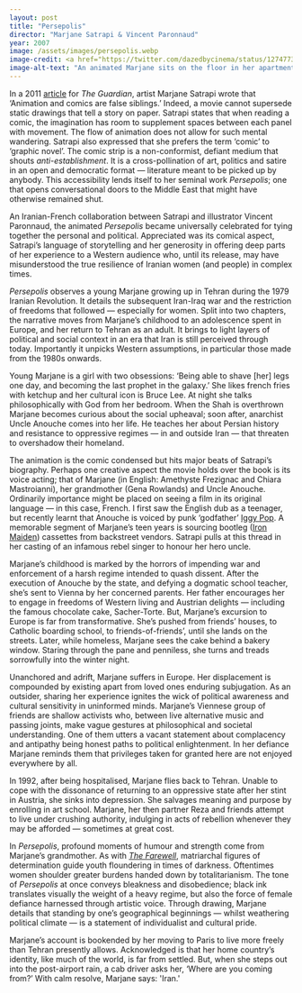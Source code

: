 ```yaml
---
layout: post
title: "Persepolis"
director: "Marjane Satrapi & Vincent Paronnaud"
year: 2007
image: /assets/images/persepolis.webp
image-credit: <a href="https://twitter.com/dazedbycinema/status/1274773809657081856/photo/3">Diaphana</a>
image-alt-text: "An animated Marjane sits on the floor in her apartment, smoking, her head is bowed and her eyes closed"
---
```


In a 2011 [article](https://www.theguardian.com/film/2011/jun/16/how-to-film-a-graphic-novel) for _The Guardian_, artist Marjane Satrapi wrote that ‘Animation and comics are false siblings.’ Indeed, a movie cannot supersede static drawings that tell a story on paper. Satrapi states that when reading a comic, the imagination has room to supplement spaces between each panel with movement. The flow of animation does not allow for such mental wandering. Satrapi also expressed that she prefers the term ‘comic’ to ‘graphic novel’. The comic strip is a non-conformist, defiant medium that shouts _anti-establishment_. It is a cross-pollination of art, politics and satire in an open and democratic format — literature meant to be picked up by anybody. This accessibility lends itself to her seminal work _Persepolis_; one that opens conversational doors to the Middle East that might have otherwise remained shut.

An Iranian-French collaboration between Satrapi and illustrator Vincent Paronnaud, the animated _Persepolis_ became universally celebrated for tying together the personal and political. Appreciated was its comical aspect, Satrapi’s language of storytelling and her generosity in offering deep parts of her experience to a Western audience who, until its release, may have misunderstood the true resilience of Iranian women (and people) in complex times.

_Persepolis_ observes a young Marjane growing up in Tehran during the 1979 Iranian Revolution. It details the subsequent Iran-Iraq war and the restriction of freedoms that followed — especially for women. Split into two chapters, the narrative moves from Marjane’s childhood to an adolescence spent in Europe, and her return to Tehran as an adult. It brings to light layers of political and social context in an era that Iran is still perceived through today. Importantly it unpicks Western assumptions, in particular those made from the 1980s onwards.

Young Marjane is a girl with two obsessions: ‘Being able to shave [her] legs one day, and becoming the last prophet in the galaxy.’ She likes french fries with ketchup and her cultural icon is Bruce Lee. At night she talks philosophically with God from her bedroom. When the Shah is overthrown Marjane becomes curious about the social upheaval; soon after, anarchist Uncle Anouche comes into her life. He teaches her about Persian history and resistance to oppressive regimes — in and outside Iran — that threaten to overshadow their homeland.

The animation is the comic condensed but hits major beats of Satrapi’s biography. Perhaps one creative aspect the movie holds over the book is its voice acting; that of Marjane (in English: Amethyste Frezignac and Chiara Mastroianni), her grandmother (Gena Rowlands) and Uncle Anouche. Ordinarily importance might be placed on seeing a film in its original language — in this case, French. I first saw the English dub as a teenager, but recently learnt that Anouche is voiced by punk ‘godfather’ [Iggy Pop](https://www.vulture.com/2007/10/persepolis_creator_marjane_sat.html). A memorable segment of Marjane’s teen years is sourcing bootleg ([Iron Maiden](https://www.youtube.com/watch?v=mF0bt2i9QW0&ab_channel=Ian)) cassettes from backstreet vendors. Satrapi pulls at this thread in her casting of an infamous rebel singer to honour her hero uncle.

Marjane’s childhood is marked by the horrors of impending war and enforcement of a harsh regime intended to quash dissent. After the execution of Anouche by the state, and defying a dogmatic school teacher, she’s sent to Vienna by her concerned parents. Her father encourages her to engage in freedoms of Western living and Austrian delights — including the famous chocolate cake, Sacher-Torte. But, Marjane’s excursion to Europe is far from transformative. She’s pushed from friends’ houses, to Catholic boarding school, to friends-of-friends’, until she lands on the streets. Later, while homeless, Marjane sees the cake behind a bakery window. Staring through the pane and penniless, she turns and treads sorrowfully into the winter night.

Unanchored and adrift, Marjane suffers in Europe. Her displacement is compounded by existing apart from loved ones enduring subjugation. As an outsider, sharing her experience ignites the wick of political awareness and cultural sensitivity in uninformed minds. Marjane’s Viennese group of friends are shallow activists who, between live alternative music and passing joints, make vague gestures at philosophical and societal understanding. One of them utters a vacant statement about complacency and antipathy being honest paths to political enlightenment. In her defiance Marjane reminds them that privileges taken for granted here are not enjoyed everywhere by all.

In 1992, after being hospitalised, Marjane flies back to Tehran. Unable to cope with the dissonance of returning to an oppressive state after her stint in Austria, she sinks into depression. She salvages meaning and purpose by enrolling in art school. Marjane, her then partner Reza and friends attempt to live under crushing authority, indulging in acts of rebellion whenever they may be afforded — sometimes at great cost.

In _Persepolis_, profound moments of humour and strength come from Marjane’s grandmother. As with _[The Farewell](https://medium.com/@zoedowney/my-year-at-the-movies-day-4-9f77490e4d4b)_, matriarchal figures of determination guide youth floundering in times of darkness. Oftentimes women shoulder greater burdens handed down by totalitarianism. The tone of _Persepolis_ at once conveys bleakness and disobedience; black ink translates visually the weight of a heavy regime, but also the force of female defiance harnessed through artistic voice. Through drawing, Marjane details that standing by one’s geographical beginnings — whilst weathering political climate — is a statement of individualist and cultural pride.

Marjane’s account is bookended by her moving to Paris to live more freely than Tehran presently allows. Acknowledged is that her home country’s identity, like much of the world, is far from settled. But, when she steps out into the post-airport rain, a cab driver asks her, ‘Where are you coming from?’ With calm resolve, Marjane says: 'Iran.'
